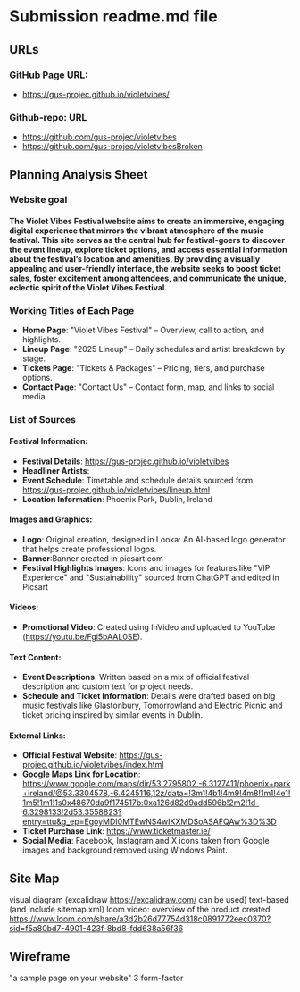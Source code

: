 # Submission readme.md file

## URLs

### GitHub Page URL:
 - https://gus-projec.github.io/violetvibes/

### Github-repo: URL
 - https://github.com/gus-projec/violetvibes
 - https://github.com/gus-projec/violetvibesBroken

## Planning Analysis Sheet

### Website goal
#### The Violet Vibes Festival website aims to create an immersive, engaging digital experience that mirrors the vibrant atmosphere of the music festival. This site serves as the central hub for festival-goers to discover the event lineup, explore ticket options, and access essential information about the festival’s location and amenities. By providing a visually appealing and user-friendly interface, the website seeks to boost ticket sales, foster excitement among attendees, and communicate the unique, eclectic spirit of the Violet Vibes Festival.

### Working Titles of Each Page
- **Home Page**: "Violet Vibes Festival" – Overview, call to action, and highlights.
- **Lineup Page**: "2025 Lineup" – Daily schedules and artist breakdown by stage.
- **Tickets Page**: "Tickets & Packages" – Pricing, tiers, and purchase options.
- **Contact Page**: "Contact Us" – Contact form, map, and links to social media.

### List of Sources

#### Festival Information:
- **Festival Details**: https://gus-projec.github.io/violetvibes
- **Headliner Artists**: 
- **Event Schedule**: Timetable and schedule details sourced from https://gus-projec.github.io/violetvibes/lineup.html
- **Location Information**: Phoenix Park, Dublin, Ireland

#### Images and Graphics:
- **Logo**: Original creation, designed in Looka: An AI-based logo generator that helps create professional logos.
- **Banner**:Banner created in picsart.com
- **Festival Highlights Images**: Icons and images for features like "VIP Experience" and "Sustainability" sourced from ChatGPT and edited in Picsart
  
#### Videos:
- **Promotional Video**: Created using InVideo and uploaded to YouTube (https://youtu.be/Fgi5bAAL0SE).

#### Text Content:
- **Event Descriptions**: Written based on a mix of official festival description and custom text for project needs.
- **Schedule and Ticket Information**: Details were drafted based on big music festivals like Glastonbury, Tomorrowland and Electric Picnic and ticket pricing inspired by similar events in Dublin.
  
#### External Links:
- **Official Festival Website**: https://gus-projec.github.io/violetvibes/index.html
- **Google Maps Link for Location**: https://www.google.com/maps/dir/53.2795802,-6.3127411/phoenix+park+ireland/@53.3304578,-6.4245116,12z/data=!3m1!4b1!4m9!4m8!1m1!4e1!1m5!1m1!1s0x48670da9f174517b:0xa126d82d9add596b!2m2!1d-6.3298133!2d53.3558823?entry=ttu&g_ep=EgoyMDI0MTEwNS4wIKXMDSoASAFQAw%3D%3D
- **Ticket Purchase Link**: https://www.ticketmaster.ie/
- **Social Media**: Facebook, Instagram and X icons taken from Google images and background removed using Windows Paint.

## Site Map
  visual diagram (excalidraw https://excalidraw.com/ can be used)
  text-based (and include sitemap.xml)
  loom video: overview of the product created 
    https://www.loom.com/share/a3d2b26d77754d318c0891772eec0370?sid=f5a80bd7-4901-423f-8bd8-fdd638a56f36



## Wireframe
"a sample page on your website"
3 form-factor